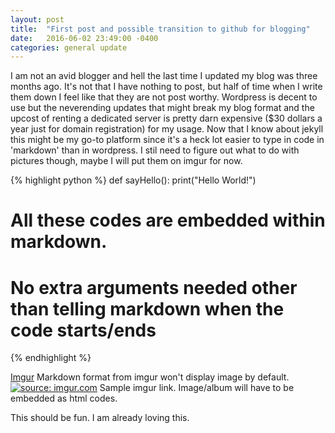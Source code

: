 ```yaml
---
layout: post
title:  "First post and possible transition to github for blogging"
date:   2016-06-02 23:49:00 -0400
categories: general update
---
```

I am not an avid blogger and hell the last time I updated my blog was three months ago. It's not that I have nothing to post, but half of time when I write them down I feel like that they are not post worthy. Wordpress is decent to use but the neverending updates that might break my blog format and the upcost of renting a dedicated server is pretty darn expensive ($30 dollars a year just for domain registration) for my usage. Now that I know about jekyll this might be my go-to platform since it's a heck lot easier to type in code in 'markdown' than in wordpress. I stil need to figure out what to do with pictures though, maybe I will put them on imgur for now.

{% highlight python %}
def sayHello():
    print("Hello World!")
# All these codes are embedded within markdown.
# No extra arguments needed other than telling markdown when the code starts/ends
{% endhighlight %}

[Imgur](http://i.imgur.com/ZXU4uot.jpg) Markdown format from imgur won't display image by default.
<a href="http://imgur.com/ZXU4uot"><img src="http://i.imgur.com/ZXU4uot.jpg" title="source: imgur.com" /></a>
Sample imgur link. Image/album will have to be embedded as html codes.

This should be fun. I am already loving this.

